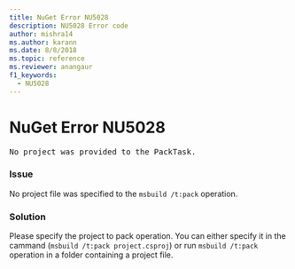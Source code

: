 ```yaml
---
title: NuGet Error NU5028
description: NU5028 Error code
author: mishra14
ms.author: karann
ms.date: 8/8/2018
ms.topic: reference
ms.reviewer: anangaur
f1_keywords: 
  - NU5028
---
```


# NuGet Error NU5028
<pre>No project was provided to the PackTask.</pre>

### Issue

No project file was specified to the `msbuild /t:pack` operation.


### Solution

Please specify the project to pack operation.  You can either specify it in the cammand (`msbuild /t:pack project.csproj`) or run `msbuild /t:pack` operation in a folder containing a project file.

